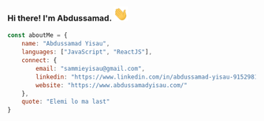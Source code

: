 
### Hi there! I'm Abdussamad. <img src="https://github.com/AbdussamadYisau/AbdussamadYisau/blob/master/Hi.gif" width="30px">

```javascript
const aboutMe = {
    name: "Abdussamad Yisau",
    languages: ["JavaScript", "ReactJS"],
    connect: {
        email: "sammieyisau@gmail.com",
        linkedin: "https://www.linkedin.com/in/abdussamad-yisau-915298154/",
        website: "https://www.abdussamadyisau.com/"
    },
    quote: "Elemi lo ma last"
}
```

